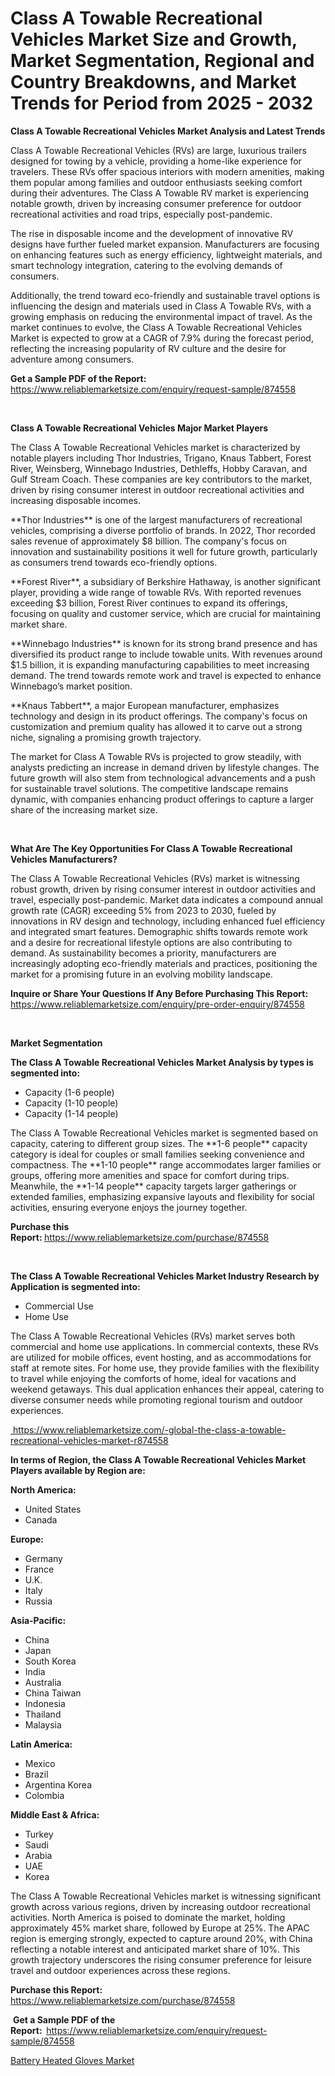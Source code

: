<p><h1>Class A Towable Recreational Vehicles Market Size and Growth, Market Segmentation, Regional and Country Breakdowns, and Market Trends for Period from 2025 -  2032</h1></p><p><strong>Class A Towable Recreational Vehicles Market Analysis and Latest Trends</strong></p>
<p><p>Class A Towable Recreational Vehicles (RVs) are large, luxurious trailers designed for towing by a vehicle, providing a home-like experience for travelers. These RVs offer spacious interiors with modern amenities, making them popular among families and outdoor enthusiasts seeking comfort during their adventures. The Class A Towable RV market is experiencing notable growth, driven by increasing consumer preference for outdoor recreational activities and road trips, especially post-pandemic. </p><p>The rise in disposable income and the development of innovative RV designs have further fueled market expansion. Manufacturers are focusing on enhancing features such as energy efficiency, lightweight materials, and smart technology integration, catering to the evolving demands of consumers. </p><p>Additionally, the trend toward eco-friendly and sustainable travel options is influencing the design and materials used in Class A Towable RVs, with a growing emphasis on reducing the environmental impact of travel. As the market continues to evolve, the Class A Towable Recreational Vehicles Market is expected to grow at a CAGR of 7.9% during the forecast period, reflecting the increasing popularity of RV culture and the desire for adventure among consumers.</p></p>
<p><strong>Get a Sample PDF of the Report:&nbsp;</strong> <a href="https://www.reliablemarketsize.com/enquiry/request-sample/874558?utm_campaign=2948&utm_medium=2&utm_source=Github&utm_content=ia&utm_term=30032025&utm_id=class-a-towable-recreational-vehicles">https://www.reliablemarketsize.com/enquiry/request-sample/874558</a></p>
<p>&nbsp;</p>
<p><strong>Class A Towable Recreational Vehicles Major Market Players</strong></p>
<p><p>The Class A Towable Recreational Vehicles market is characterized by notable players including Thor Industries, Trigano, Knaus Tabbert, Forest River, Weinsberg, Winnebago Industries, Dethleffs, Hobby Caravan, and Gulf Stream Coach. These companies are key contributors to the market, driven by rising consumer interest in outdoor recreational activities and increasing disposable incomes.</p><p>**Thor Industries** is one of the largest manufacturers of recreational vehicles, comprising a diverse portfolio of brands. In 2022, Thor recorded sales revenue of approximately $8 billion. The company's focus on innovation and sustainability positions it well for future growth, particularly as consumers trend towards eco-friendly options.</p><p>**Forest River**, a subsidiary of Berkshire Hathaway, is another significant player, providing a wide range of towable RVs. With reported revenues exceeding $3 billion, Forest River continues to expand its offerings, focusing on quality and customer service, which are crucial for maintaining market share.</p><p>**Winnebago Industries** is known for its strong brand presence and has diversified its product range to include towable units. With revenues around $1.5 billion, it is expanding manufacturing capabilities to meet increasing demand. The trend towards remote work and travel is expected to enhance Winnebago’s market position.</p><p>**Knaus Tabbert**, a major European manufacturer, emphasizes technology and design in its product offerings. The company's focus on customization and premium quality has allowed it to carve out a strong niche, signaling a promising growth trajectory.</p><p>The market for Class A Towable RVs is projected to grow steadily, with analysts predicting an increase in demand driven by lifestyle changes. The future growth will also stem from technological advancements and a push for sustainable travel solutions. The competitive landscape remains dynamic, with companies enhancing product offerings to capture a larger share of the increasing market size.</p></p>
<p>&nbsp;</p>
<p><strong>What Are The Key Opportunities For Class A Towable Recreational Vehicles Manufacturers?</strong></p>
<p><p>The Class A Towable Recreational Vehicles (RVs) market is witnessing robust growth, driven by rising consumer interest in outdoor activities and travel, especially post-pandemic. Market data indicates a compound annual growth rate (CAGR) exceeding 5% from 2023 to 2030, fueled by innovations in RV design and technology, including enhanced fuel efficiency and integrated smart features. Demographic shifts towards remote work and a desire for recreational lifestyle options are also contributing to demand. As sustainability becomes a priority, manufacturers are increasingly adopting eco-friendly materials and practices, positioning the market for a promising future in an evolving mobility landscape.</p></p>
<p><strong>Inquire or Share Your Questions If Any Before Purchasing This Report:</strong> <a href="https://www.reliablemarketsize.com/enquiry/pre-order-enquiry/874558?utm_campaign=2948&utm_medium=2&utm_source=Github&utm_content=ia&utm_term=30032025&utm_id=class-a-towable-recreational-vehicles">https://www.reliablemarketsize.com/enquiry/pre-order-enquiry/874558</a></p>
<p>&nbsp;</p>
<p><strong>Market Segmentation</strong></p>
<p><strong>The Class A Towable Recreational Vehicles Market Analysis by types is segmented into:</strong></p>
<p><ul><li>Capacity (1-6 people)</li><li>Capacity (1-10 people)</li><li>Capacity (1-14 people)</li></ul></p>
<p><p>The Class A Towable Recreational Vehicles market is segmented based on capacity, catering to different group sizes. The **1-6 people** capacity category is ideal for couples or small families seeking convenience and compactness. The **1-10 people** range accommodates larger families or groups, offering more amenities and space for comfort during trips. Meanwhile, the **1-14 people** capacity targets larger gatherings or extended families, emphasizing expansive layouts and flexibility for social activities, ensuring everyone enjoys the journey together.</p></p>
<p><strong>Purchase this Report:&nbsp;</strong><a href="https://www.reliablemarketsize.com/purchase/874558?utm_campaign=2948&utm_medium=2&utm_source=Github&utm_content=ia&utm_term=30032025&utm_id=class-a-towable-recreational-vehicles">https://www.reliablemarketsize.com/purchase/874558</a></p>
<p>&nbsp;</p>
<p><strong>The Class A Towable Recreational Vehicles Market Industry Research by Application is segmented into:</strong></p>
<p><ul><li>Commercial Use</li><li>Home Use</li></ul></p>
<p><p>The Class A Towable Recreational Vehicles (RVs) market serves both commercial and home use applications. In commercial contexts, these RVs are utilized for mobile offices, event hosting, and as accommodations for staff at remote sites. For home use, they provide families with the flexibility to travel while enjoying the comforts of home, ideal for vacations and weekend getaways. This dual application enhances their appeal, catering to diverse consumer needs while promoting regional tourism and outdoor experiences.</p></p>
<p><a href="https://www.reliablemarketsize.com/-global-the-class-a-towable-recreational-vehicles-market-r874558?utm_campaign=2948&utm_medium=2&utm_source=Github&utm_content=ia&utm_term=30032025&utm_id=class-a-towable-recreational-vehicles">&nbsp;https://www.reliablemarketsize.com/-global-the-class-a-towable-recreational-vehicles-market-r874558</a></p>
<p><strong>In terms of Region, the Class A Towable Recreational Vehicles Market Players available by Region are:</strong></p>
<p>
    <p> <strong> North America: </strong>
        <ul>
            <li>United States</li>
            <li>Canada</li>
        </ul>
        </p> 
    <p> <strong> Europe: </strong>
        <ul>
            <li>Germany</li>
            <li>France</li>
            <li>U.K.</li>
            <li>Italy</li>
            <li>Russia</li>
        </ul>
        </p> 
    <p> <strong> Asia-Pacific: </strong>
        <ul>
            <li>China</li>
            <li>Japan</li>
            <li>South Korea</li>
            <li>India</li>
            <li>Australia</li>
            <li>China Taiwan</li>
            <li>Indonesia</li>
            <li>Thailand</li>
            <li>Malaysia</li>
        </ul>
        </p> 
    <p> <strong> Latin America: </strong>
        <ul>
            <li>Mexico</li>
            <li>Brazil</li>
            <li>Argentina Korea</li>
            <li>Colombia</li>
        </ul>
        </p> 
    <p> <strong> Middle East & Africa: </strong>
        <ul>
            <li>Turkey</li>
            <li>Saudi</li>
            <li>Arabia</li>
            <li>UAE</li>
            <li>Korea</li>
        </ul>
    </p>
    </p>
<p><p>The Class A Towable Recreational Vehicles market is witnessing significant growth across various regions, driven by increasing outdoor recreational activities. North America is poised to dominate the market, holding approximately 45% market share, followed by Europe at 25%. The APAC region is emerging strongly, expected to capture around 20%, with China reflecting a notable interest and anticipated market share of 10%. This growth trajectory underscores the rising consumer preference for leisure travel and outdoor experiences across these regions.</p></p>
<p><strong>Purchase this Report: </strong><a href="https://www.reliablemarketsize.com/purchase/874558?utm_campaign=2948&utm_medium=2&utm_source=Github&utm_content=ia&utm_term=30032025&utm_id=class-a-towable-recreational-vehicles">https://www.reliablemarketsize.com/purchase/874558</a></p>
<p>&nbsp;<strong>Get a Sample PDF of the Report:&nbsp;&nbsp;</strong><a href="https://www.reliablemarketsize.com/enquiry/request-sample/874558?utm_campaign=2948&utm_medium=2&utm_source=Github&utm_content=ia&utm_term=30032025&utm_id=class-a-towable-recreational-vehicles">https://www.reliablemarketsize.com/enquiry/request-sample/874558</a></p>
<p><strong></strong></p>
<p><p><a href="https://github.com/boysabotzoc/Market-Research-Report-List-1/blob/main/battery-heated-gloves-market.md?utm_campaign=2948&utm_medium=2&utm_source=Github&utm_content=ia&utm_term=30032025&utm_id=class-a-towable-recreational-vehicles">Battery Heated Gloves Market</a></p></p>